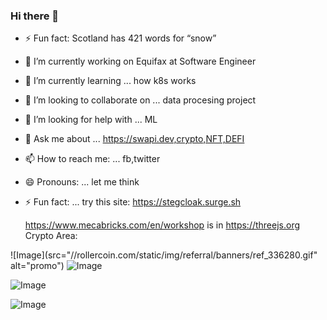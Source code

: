 ### Hi there 👋

- ⚡ Fun fact: Scotland has 421 words for “snow”
<!--
**PaulGiancarlo/PaulGiancarlo** is a ✨ _special_ ✨ repository because its `README.md` (this file) appears on your GitHub profile.

Here are some ideas to get you started:
-->
- 🔭 I’m currently working on Equifax at Software Engineer
- 🌱 I’m currently learning ... how k8s works
- 👯 I’m looking to collaborate on ... data procesing project
- 🤔 I’m looking for help with ... ML
- 💬 Ask me about ... https://swapi.dev,crypto,NFT,DEFI
- 📫 How to reach me: ... fb,twitter
- 😄 Pronouns: ... let me think
- ⚡ Fun fact: ... try this site: https://stegcloak.surge.sh

    https://www.mecabricks.com/en/workshop 
    is in https://threejs.org
Crypto Area:

![Image](src="//rollercoin.com/static/img/referral/banners/ref_336280.gif" alt="promo")
![Image](href="https://rollercoin.com/?r=klzrcrl4")

![Image]( src=”https://embed.theta.tv/e/chat/nasa)

![Image](https://generative-placeholders.glitch.me/image?width=600&height=300&style=cellular-automata&cells=50)
